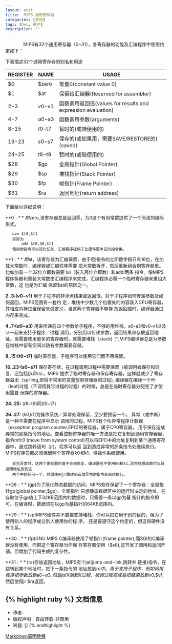```yaml
---
layout: post
title:  MIPS 通用寄存器
categories: [其他]
tags: [Dev, 硬件]
description: ""
---
```



&emsp;&emsp;&emsp;&emsp;MIPS有32个通用寄存器（$0-$31），各寄存器的功能及汇编程序中使用约定如下：

下表描述32个通用寄存器的别名和用途

REGISTER | NAME | USAGE
----- | ----- | ----- 
  $0  | $zero | 常量0(constant value 0)
$1 | $at | 保留给汇编器(Reserved for assembler)
$2-$3 | $v0-$v1 | 函数调用返回值(values for results and expression evaluation)
$4-$7 | $a0-$a3 | 函数调用参数(arguments)
$8-$15 | $t0-$t7 | 暂时的(或随便用的)
$16-$23 | $s0-$s7 | 保存的(或如果用，需要SAVE/RESTORE的)(saved)
$24-$25 | $t8-$t9 | 暂时的(或随便用的)
$28 | $gp | 全局指针(Global Pointer)
$29 | $sp | 堆栈指针(Stack Pointer)
$30 | $fp | 帧指针(Frame Pointer)
$31 | $ra |返回地址(return address)


下面给以详细说明：

**$0:** 即$zero,该寄存器总是返回零，为0这个有用常数提供了一个简洁的编码形式。

       ove $t0,$t1
       实际为
           add $t0,$0,$t1
       使用伪指令可以简化任务，汇编程序提供了比硬件更丰富的指令集。

**$1:** 即$at，该寄存器为汇编保留，由于I型指令的立即数字段只有16位，在加载大常数时，编译器或汇编程序需要
       把大常数拆开，然后重新组合到寄存器里。比如加载一个32位立即数需要 lui（装入高位立即数）和addi两条
       指令。像MIPS程序拆散和重装大常数由汇编程序来完成，汇编程序必需一个临时寄存器来重组大常数，这
       也是为汇编 保留$at的原因之一。

**$2..$3:($v0-$v1)** 用于子程序的非浮点结果或返回值，对于子程序如何传递参数及如何返回，MIPS范围有一套约
       定，堆栈中少数几个位置处的内容装入CPU寄存器，其相应内存位置保留未做定义，当这两个寄存器不够存
       放返回值时，编译器通过内存来完成。

**$4..$7:($a0-$a3)** 用来传递前四个参数给子程序，不够的用堆栈。a0-a3和v0-v1以及ra一起来支持子程序／过程
       调用，分别用以传递参数，返回结果和存放返回地址。当需要使用更多的寄存器时，就需要堆栈（stack)
       了,MIPS编译器总是为参数在堆栈中留有空间以防有参数需要存储。

**$8..$15:($t0-$t7)** 临时寄存器，子程序可以使用它们而不用保留。

**$16..$23:($s0-$s7)** 保存寄存器，在过程调用过程中需要保留（被调用者保存和恢复，还包括$fp和$ra），MIPS
       提供了临时寄存器和保存寄存器，这样就减少了寄存器溢出（spilling,即将不常用的变量放到存储器的过程),
       编译器在编译一个叶（leaf)过程（不调用其它过程的过程）的时候，总是在临时寄存器分配完了才使用需要
       保存的寄存器。

**$24..$25:** ($t8-$t9)同($t0-$t7)

**$26..$27:** ($k0,$k1)为操作系统／异常处理保留，至少要预留一个。 异常（或中断）是一种不需要在程序中显示
       调用的过程。MIPS有个叫异常程序计数器（exception program counter,EPC)的寄存器，属于CP0寄存器，
       用于保存造成异常的那条指令的地址。查看控制寄存器的唯一方法是把它复制到通用寄存器里，指令mfc0
       (move from system control)可以将EPC中的地址复制到某个通用寄存器中，通过跳转语句（jr)，程序可以返
       回到造成异常的那条指令处继续执行。MIPS程序员都必须保留两个寄存器$k0和$k1，供操作系统使用。

       发生异常时，这两个寄存器的值不会被恢复，编译器也不使用k0和k1,异常处理函数可以将返回地址放到这
       两个中的任何一个，然后使用jr跳转到造成异常的指令处继续执行。


**$28:** ($gp)为了简化静态数据的访问，MIPS软件保留了一个寄存器：全局指针gp(global pointer,$gp)，全局指针
       只想静态数据区中的运行时决定的地址，在存取位于gp值上下32KB范围内的数据时，只需要一条以gp为基
       指针的指令即可。在编译时，数据须在以gp为基指针的64KB范围内。

**$29:** ($sp)MIPS硬件并不直接支持堆栈，你可以把它用于别的目的，但为了使用别人的程序或让别人使用你的程
       序， 还是要遵守这个约定的，但这和硬件没有关系。

**$30:** ($fp)GNU MIPS C编译器使用了帧指针(frame pointer),而SGI的C编译器没有使用，而把这个寄存器当作保
       存寄存器使用（$s8),这节省了调用和返回开销，但增加了代码生成的复杂性。

**$31:**($ra)存放返回地址，MIPS有个jal(jump-and-link,跳转并 链接)指令，在跳转到某个地址时，把下一条指令的
       地址放到$ra中。用于支持子程序，例如调用程序把参数放到$a0~$a3,然后jal X跳到X过程，被调过程完成后
       把结果放到$v0,$v1,然后使用jr $ra返回。



{% highlight ruby %}
文档信息
--------------
* 作者:
* 版权声明：自由转载-非商用
* 转载: []
{% endhighlight %}

[Markdown简明教程](http://www.ruanyifeng.com/blog/2014/06/git_remote.html)

[jekyll]:      http://jekyllrb.com
[jekyll-gh]:   https://github.com/jekyll/jekyll
[jekyll-help]: https://github.com/jekyll/jekyll-help
